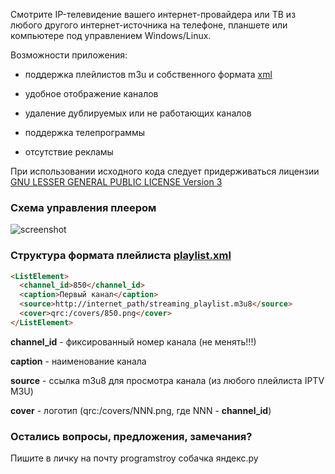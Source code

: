 

Смотрите IP-телевидение вашего интернет-провайдера или ТВ из любого другого интернет-источника на телефоне, планшете или компьютере под управлением Windows/Linux.

Возможности приложения:

- поддержка плейлистов m3u и собственного формата [xml](https://github.com/programstroy/QTVPlayer-release/blob/master/xml)

- удобное отображение каналов

- удаление дублируемых или не работающих каналов

- поддержка телепрограммы

- отсутствие рекламы

При использовании исходного кода следует придерживаться лицензии [GNU LESSER GENERAL PUBLIC LICENSE Version 3](https://www.gnu.org/licenses/lgpl-3.0.ru.html)

### Схема управления плеером
![screenshot](https://raw.githubusercontent.com/programstroy/QTVPlayer-release/gh-pages/snapshot.png)

### Структура формата плейлиста [playlist.xml](https://github.com/programstroy/QTVPlayer-release/blob/master/xml)
```markdown
<ListElement>
  <channel_id>850</channel_id>
  <caption>Первый канал</caption>
  <source>http://internet_path/streaming_playlist.m3u8</source>
  <cover>qrc:/covers/850.png</cover>
</ListElement>
```  
**channel_id** - фиксированный номер канала (не менять!!!)

**caption** - наименование канала

**source** - ссылка m3u8 для просмотра канала (из любого плейлиста IPTV M3U)

**cover** - логотип (qrc:/covers/NNN.png, где NNN - **channel_id**)

### Остались вопросы, предложения, замечания?

Пишите в личку на почту programstroy собачка яндекс.ру
